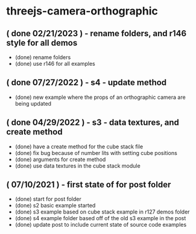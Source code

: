 # threejs-camera-orthographic

## ( done 02/21/2023 ) - rename folders, and r146 style for all demos
* (done) rename folders
* (done) use r146 for all examples

## ( done 07/27/2022 ) - s4 - update method
* (done) new example where the props of an orthographic camera are being updated

## ( done 04/29/2022 ) - s3 - data textures, and create method
* (done) have a create method for the cube stack file
* (done) fix bug because of number lits with setting cube positions
* (done) arguments for create method
* (done) use data textures in the cube stack module

## ( 07/10/2021 ) - first state of for post folder
* (done) start for post folder
* (done) s2 basic example started
* (done) s3 example based on cube stack example in r127 demos folder
* (done) s4 example folder based off of the old s3 example in the post
* (done) update post to include current state of source code examples